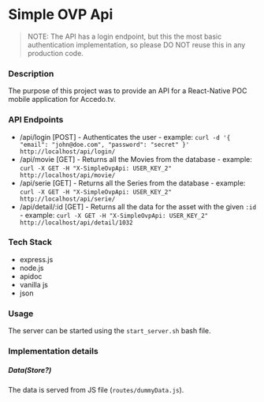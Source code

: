# Simple OVP Api

> NOTE: The API has a login endpoint, but this the most basic authentication implementation, so please DO NOT reuse this in any production code.

### Description

The purpose of this project was to provide an API for a React-Native POC mobile application for Accedo.tv.


### API Endpoints

 * /api/login [POST] - Authenticates the user - example: `curl -d '{ "email": "john@doe.com", "password": "secret" }' http://localhost/api/login/`
 * /api/movie [GET] - Returns all the Movies from the database - example: `curl -X GET -H "X-SimpleOvpApi: USER_KEY_2" http://localhost/api/movie/`
 * /api/serie [GET] - Returns all the Series from the database - example: `curl -X GET -H "X-SimpleOvpApi: USER_KEY_2" http://localhost/api/serie/`
 * /api/detail/:id [GET] - Returns all the data for the asset with the given `:id` - example: `curl -X GET -H "X-SimpleOvpApi: USER_KEY_2" http://localhost/api/detail/1032`

### Tech Stack

 * express.js
 * node.js
 * apidoc
 * vanilla js
 * json


### Usage

The server can be started using the `start_server.sh` bash file.


### Implementation details

##### Data(Store?)

The data is served from JS file (`routes/dummyData.js`).
